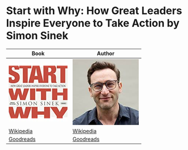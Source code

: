 # Start with Why: How Great Leaders Inspire Everyone to Take Action by Simon Sinek

Book  | Author
----- | -----
![Start with Why: How Great Leaders Inspire Everyone to Take Action](https://github.com/MrDi0nysus/Leadership/blob/Dev_D_Edition/images/Start_With_Why.jpg) | ![Simon Sinek](https://github.com/MrDi0nysus/Leadership/blob/Dev_D_Edition/images/Simon_Sinek.jpg)
[Wikipedia](https://en.wikipedia.org/wiki/Start_with_Why) | [Wikipedia](https://en.wikipedia.org/wiki/Simon_Sinek)
[Goodreads](https://www.goodreads.com/book/show/7108725-start-with-why) | [Goodreads](https://www.goodreads.com/author/show/3158574.Simon_Sinek)
